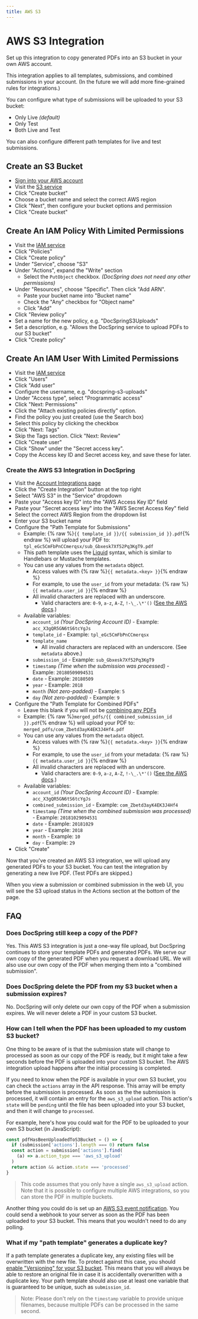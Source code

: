 ```yaml
---
title: AWS S3
---
```


# AWS S3 Integration

Set up this integration to copy generated PDFs into an S3 bucket in your own AWS account.

This integration applies to all templates, submissions, and combined submissions in your account. (In the future we will add more fine-grained rules for integrations.)

You can configure what type of submissions will be uploaded to your S3 bucket:

- Only Live _(default)_
- Only Test
- Both Live and Test

You can also configure different path templates for live and test submissions.

## Create an S3 Bucket

- [Sign into your AWS account](https://console.aws.amazon.com)
- Visit the [S3 service](https://s3.console.aws.amazon.com/s3/home)
- Click "Create bucket"
- Choose a bucket name and select the correct AWS region
- Click "Next", then configure your bucket options and permission
- Click "Create bucket"

## Create An IAM Policy With Limited Permissions

- Visit the [IAM service](https://console.aws.amazon.com/iam/home)
- Click "Policies"
- Click "Create policy"
- Under "Service", choose "S3"
- Under "Actions", expand the "Write" section
  - Select the `PutObject` checkbox. _(DocSpring does not need any other permissions)_
- Under "Resources", choose "Specific". Then click "Add ARN".
  - Paste your bucket name into "Bucket name"
  - Check the "Any" checkbox for "Object name"
  - Click "Add"
- Click "Review policy"
- Set a name for the new policy, e.g. "DocSpringS3Uploads"
- Set a description, e.g. "Allows the DocSpring service to upload PDFs to our S3 bucket"
- Click "Create policy"

## Create An IAM User With Limited Permissions

- Visit the [IAM service](https://console.aws.amazon.com/iam/home)
- Click "Users"
- Click "Add user"
- Configure the username, e.g. "docspring-s3-uploads"
- Under "Access type", select "Programmatic access"
- Click "Next: Permissions"
- Click the "Attach existing policies directly" option.
- Find the policy you just created (use the Search box)
- Select this policy by clicking the checkbox
- Click "Next: Tags"
- Skip the Tags section. Click "Next: Review"
- Click "Create user"
- Click "Show" under the "Secret access key".
- Copy the Access key ID and Secret access key, and save these for later.

### Create the AWS S3 Integration in DocSpring

- Visit the [Account Integrations page](https://app.docspring.com/account_integrations)
- Click the "Create Integration" button at the top right
- Select "AWS S3" in the "Service" dropdown
- Paste your "Access key ID" into the "AWS Access Key ID" field
- Paste your "Secret access key" into the "AWS Secret Access Key" field
- Select the correct AWS Region from the dropdown list
- Enter your S3 bucket name
- Configure the "Path Template for Submissions"
  - Example: {% raw %}`{{ template_id }}/{{ submission_id }}.pdf`{% endraw %} will upload your PDF to: `tpl_eGc5CmFbPnCCmerqsx/sub_Gbxesk7Xf52Pq3KgT9.pdf`
  - This path template uses the [Liquid](https://shopify.github.io/liquid/) syntax, which is similar to Handlebars or Mustache templates.
  - You can use any values from the `metadata` object.
    - Access values with {% raw %}`{{ metadata.<key> }}`{% endraw %}
    - For example, to use the `user_id` from your metadata: {% raw %}`{{ metadata.user_id }}`{% endraw %}
    - All invalid characters are replaced with an underscore.
      - Valid characters are: `0-9`, `a-z`, `A-Z`, `!-\_.\*'()` ([See the AWS docs](https://docs.aws.amazon.com/AmazonS3/latest/dev/UsingMetadata.html#object-key-guidelines-safe-characters).)
  - Available variables:
    - `account_id` _(Your DocSpring Account ID)_ - Example: `acc_X3gQR5GN6tS6tcYgJs`
    - `template_id` - Example: `tpl_eGc5CmFbPnCCmerqsx`
    - `template_name`
      - All invalid characters are replaced with an underscore. (See `metadata` above.)
    - `submission_id` - Example: `sub_Gbxesk7Xf52Pq3KgT9`
    - `timestamp` _(Time when the submission was processed)_ - Example: `20180509094531`
    - `date` - Example: `20180509`
    - `year` - Example: `2018`
    - `month` _(Not zero-padded)_ - Example: `5`
    - `day` _(Not zero-padded)_ - Example: `9`
- Configure the "Path Template for Combined PDFs"
  - Leave this blank if you will not be [combining any PDFs](../../api/combine-pdfs)
  - Example: {% raw %}`merged_pdfs/{{ combined_submission_id }}.pdf`{% endraw %} will upload your PDF to: `merged_pdfs/com_Zbetd3ayK4EK3J4Hf4.pdf`
  - You can use any values from the `metadata` object.
    - Access values with {% raw %}`{{ metadata.<key> }}`{% endraw %}
    - For example, to use the `user_id` from your metadata: {% raw %}`{{ metadata.user_id }}`{% endraw %}
    - All invalid characters are replaced with an underscore.
      - Valid characters are: `0-9`, `a-z`, `A-Z`, `!-\_.\*'()` ([See the AWS docs](https://docs.aws.amazon.com/AmazonS3/latest/dev/UsingMetadata.html#object-key-guidelines-safe-characters).)
  - Available variables:
    - `account_id` _(Your DocSpring Account ID)_ - Example: `acc_X3gQR5GN6tS6tcYgJs`
    - `combined_submission_id` - Example: `com_Zbetd3ayK4EK3J4Hf4`
    - `timestamp` _(Time when the combined submission was processed)_ - Example: `20181029094531`
    - `date` - Example: `20181029`
    - `year` - Example: `2018`
    - `month` - Example: `10`
    - `day` - Example: `29`
- Click "Create"

Now that you've created an AWS S3 integration, we will upload any generated PDFs to your S3 bucket. You can test the integration by generating a new live PDF. (Test PDFs are skipped.)

When you view a submission or combined submission in the web UI, you will see the S3 upload status in the Actions section at the bottom of the page.

## FAQ

### Does DocSpring still keep a copy of the PDF?

Yes. This AWS S3 integration is just a one-way file upload, but DocSpring continues to store your template PDFs and generated PDFs. We serve our own copy of the generated PDF when you request a download URL. We will also use our own copy of the PDF when merging them into a "combined submission".

### Does DocSpring delete the PDF from my S3 bucket when a submission expires?

No. DocSpring will only delete our own copy of the PDF when a submission expires. We will
never delete a PDF in your custom S3 bucket.

### How can I tell when the PDF has been uploaded to my custom S3 bucket?

One thing to be aware of is that the submission state will change to processed as soon as our copy of the PDF is ready, but it might take a few seconds before the PDF is uploaded into your custom S3 bucket. The AWS integration upload happens after the initial processing is completed.

If you need to know when the PDF is available in your own S3 bucket, you can check the `actions` array in the API response. This array will be empty before the submission is processed. As soon as the the submission is processed, it will contain an entry for the `aws_s3_upload` action. This action's `state` will be `pending` until the file has been uploaded into your S3 bucket, and then it will change to `processed`.

For example, here's how you could wait for the PDF to be uploaded to your own S3 bucket (in JavaScript):

```js
const pdfHasBeenUploadedToS3Bucket = () => {
  if (submission['actions'].length === 0) return false
  const action = submission['actions'].find(
    (a) => a.action_type === 'aws_s3_upload'
  )
  return action && action.state === 'processed'
}
```

> This code assumes that you only have a single `aws_s3_upload` action. Note that it is possible to configure multiple AWS integrations, so you can store the PDF in multiple buckets.

Another thing you could do is set up an [AWS S3 event notification](https://docs.aws.amazon.com/AmazonS3/latest/dev/NotificationHowTo.html). You could send a webhook to your server as soon as the PDF has been uploaded to your S3 bucket. This means that you wouldn't need to do any polling.

### What if my "path template" generates a duplicate key?

If a path template generates a duplicate key, any existing files will be overwritten with the new file. To protect against this case, you should [enable "Versioning" for your S3 bucket](https://docs.aws.amazon.com/AmazonS3/latest/dev/Versioning.html). This means that you will always be able to restore an original file in case it is accidentally overwritten with a duplicate key. Your path template should also use at least one variable that is guaranteed to be unique, such as `submission_id`.

> Note: Please don't rely on the `timestamp` variable to provide unique filenames, because multiple PDFs can be processed in the same second.
